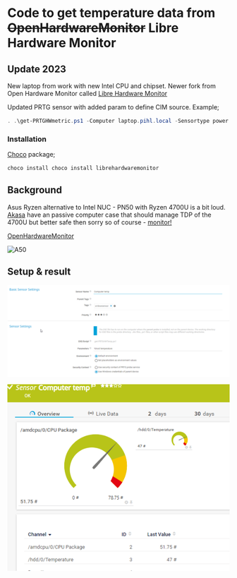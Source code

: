 # Code to get temperature data from ~~OpenHardwareMonitor~~ Libre Hardware Monitor

## Update 2023
New laptop from work with new Intel CPU and chipset. 
Newer fork from Open Hardware Monitor called [Libre Hardware Monitor](https://github.com/LibreHardwareMonitor/LibreHardwareMonitor)

Updated PRTG sensor with added param to define CIM source.
Example; 
```powershell
. .\get-PRTGHWmetric.ps1 -Computer laptop.pihl.local -Sensortype power -Source librehardwaremonitor
```
### Installation
[Choco](https://community.chocolatey.org/) package;
```powershell
choco install choco install librehardwaremonitor
```

## Background
Asus Ryzen alternative to Intel NUC - PN50 with Ryzen 4700U is a bit loud.
[Akasa](http://www.akasa.co.uk/update.php?tpl=product/product.detail.tpl&type=Fanless%20Chassis&type_sub=Fanless%20NUC&model=A-NUC62-M1B) have an passive computer case that should manage TDP of the 4700U but better safe then sorry so of course - [monitor!](http://openhardwaremonitor.org/wordpress/wp-content/uploads/2011/04/OpenHardwareMonitor-WMI.pdf)

[OpenHardwareMonitor](https://openhardwaremonitor.org/)

![A50](http://www.akasa.co.uk/img/product/common/gallery/00/A-NUC62-M1B_g01.jpg)

## Setup & result
![Sensor settings](./images/sensorsettings.png)

![Sensor output](./images/sensoroutput.png)
